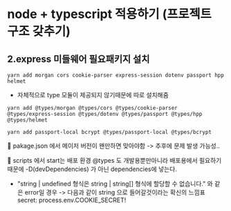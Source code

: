 # node + typescript 적용하기 (프로젝트 구조 갖추기)

## 2.express 미들웨어 필요패키지 설치

```
yarn add morgan cors cookie-parser express-session dotenv passport hpp helmet

```

- 자체적으로 type 모듈이 제공되지 않기때문에 따로 설치해줌

```
yarn add @types/morgan @types/cors @types/cookie-parser @types/express-session @types/dotenv @types/passport @types/hpp @types/helmet

yarn add passport-local bcrypt @types/passport-local @types/bcrypt
```

📍 pakage.json 에서 메이저 버전이 왠만하면 맞아야함 -> 추후에 문제 발생 가능성..

📍 scripts 에서 start는 배포 환경
@types 도 개발용뿐만아니라 배포용에서 필요하기때문에 -D(devDependencies) 가 아닌 dependencies에 넣는다.

- "string | undefined 형식은 string | string[] 형식에 할당할 수 없습니다." 와 같은 error일 경우
  -> 다음과 같이 string 으로 들어갈것이라는 확신의 느낌표 secret: process.env.COOKIE_SECRET!
